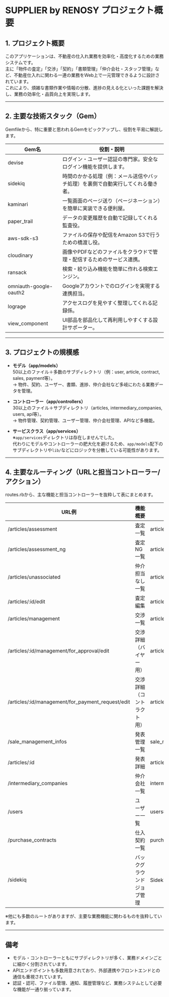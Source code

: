 # SUPPLIER by RENOSY プロジェクト概要

## 1. プロジェクト概要

このアプリケーションは、不動産の仕入れ業務を効率化・高度化するための業務システムです。  
主に「物件の査定」「交渉」「契約」「書類管理」「仲介会社・スタッフ管理」など、不動産仕入れに関わる一連の業務をWeb上で一元管理できるように設計されています。  
これにより、煩雑な書類作業や情報の分散、進捗の見える化といった課題を解決し、業務の効率化・品質向上を実現します。

---

## 2. 主要な技術スタック（Gem）

Gemfileから、特に重要と思われるGemをピックアップし、役割を平易に解説します。

| Gem名 | 役割・説明 |
|-------|------------|
| devise | ログイン・ユーザー認証の専門家。安全なログイン機能を提供します。 |
| sidekiq | 時間のかかる処理（例：メール送信やバッチ処理）を裏側で自動実行してくれる働き者。 |
| kaminari | 一覧画面のページ送り（ページネーション）を簡単に実装できる便利屋。 |
| paper_trail | データの変更履歴を自動で記録してくれる監査役。 |
| aws-sdk-s3 | ファイルの保存や配信をAmazon S3で行うための橋渡し役。 |
| cloudinary | 画像やPDFなどのファイルをクラウドで管理・配信するためのサービス連携。 |
| ransack | 検索・絞り込み機能を簡単に作れる検索エンジン。 |
| omniauth-google-oauth2 | Googleアカウントでのログインを実現する連携担当。 |
| lograge | アクセスログを見やすく整理してくれる記録係。 |
| view_component | UI部品を部品化して再利用しやすくする設計サポーター。 |

---

## 3. プロジェクトの規模感

- **モデル（app/models）**  
  50以上のファイル＋多数のサブディレクトリ（例：user, article, contract, sales, payment等）。  
  → 物件、契約、ユーザー、書類、進捗、仲介会社など多岐にわたる業務データを管理。

- **コントローラー（app/controllers）**  
  30以上のファイル＋サブディレクトリ（articles, intermediary_companies, users, api等）。  
  → 物件管理、契約管理、ユーザー管理、仲介会社管理、APIなど多機能。

- **サービスクラス（app/services）**  
  ※`app/services`ディレクトリは存在しませんでした。  
  代わりにモデルやコントローラーの肥大化を避けるため、`app/models`配下のサブディレクトリや`lib/`などにロジックを分散している可能性があります。

---

## 4. 主要なルーティング（URLと担当コントローラー/アクション）

routes.rbから、主な機能と担当コントローラーを抜粋して表にまとめます。

| URL例 | 機能概要 | コントローラー#アクション |
|-------|----------|--------------------------|
| /articles/assessment | 査定一覧 | articles/assessment#index |
| /articles/assessment_ng | 査定NG一覧 | articles/assessment_ng#index |
| /articles/unassociated | 仲介担当なし一覧 | articles/unassociated#index |
| /articles/:id/edit | 査定編集 | articles/assessment#edit |
| /articles/management | 交渉一覧 | articles/management#index |
| /articles/:id/management/for_approval/edit | 交渉詳細（バイヤー用） | articles/management/for_approval#edit |
| /articles/:id/management/for_payment_request/edit | 交渉詳細（コントラクト用） | articles/management/for_payment_request#edit |
| /sale_management_infos | 発表管理一覧 | sale_management_infos#index |
| /articles/:id | 発表詳細 | articles#show |
| /intermediary_companies | 仲介会社一覧 | intermediary_companies#index |
| /users | ユーザー一覧 | users#index |
| /purchase_contracts | 仕入契約一覧 | purchase_contracts#index |
| /sidekiq | バックグラウンドジョブ管理 | Sidekiq::Web（管理画面） |

※他にも多数のルートがありますが、主要な業務機能に関わるものを抜粋しています。

---

## 備考

- モデル・コントローラーともにサブディレクトリが多く、業務ドメインごとに細かく分割されています。
- APIエンドポイントも多数用意されており、外部連携やフロントエンドとの通信も重視されています。
- 認証・認可、ファイル管理、通知、履歴管理など、業務システムとして必要な機能が一通り揃っています。 